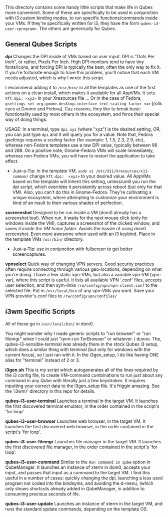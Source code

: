 This directory contains some handy little scripts that make life in Qubes more convenient.  Some of these are specifically to be used in conjunction with i3 custom binding modes, to run specific functions/commands inside your VMs.  If they're specifically written for i3, they have the form `qubes-i3-user-<program>`.  The others are generically for Qubes.  


## General Qubes Scripts

**dpi**
Changes the DPI inside of VMs based on user input.  DPI is "Dots Per Inch", or rather, Pixels Per Inch.  High DPI monitors tend to have tiny fonts/icons, and forcing DPI is typically the best, often the only way to fix it.  If you're fortunate enough to have this problem, you'll notice that each VM needs adjusted, which is why I wrote this script.  

I recommend adding it to `/usr/bin/` in all the templates as one of the first actions on a clean install, which makes it available for all AppVMs.  It sets `Xft.dpi: <xyz>` in your Xresources file ... Or in the case of Fedora, `gsettings set org.gnome.desktop.interface text-scaling-factor <x>` [rolls eyes at Gnome and Fedora].  Caz reasons, they like to break basic functionality used by most others in the ecosystem, and force their special way of doing things.  

USAGE:  In a terminal, type `dpi xyz` (where "xyz") is the desired setting, OR, you can just type `dpi` and it will query you for a value.  Note that, Fedora gsettings requires a *scaling* factor (for example: 1, 1.5, 2.3, 2.9, etc), whereas non-Fedora templates use a raw DPI value, typically between 96 and 288.  On a positive note, Gnome-Fedora VMs will scale immediately, whereas non-Fedora VMs, you will have to restart the application to take effect. 

  - Just-a-Tip:  In the template VM, `sudo vi /etc/X11/Xresources/x11-common/` change `Xft.dpi:  <xyz>` to your desired value.  All AppVMs based on the template will inherit this setting, unless/until you run the dpi script, which overrides it persistently across reboot (but only for that VM).  Also, you can't do this in Gnome-Fedora.  They're cultivating a unique ecosystem, where attempting to customize your environment is kind of an insult to their various shades of perfection.


**xscreenshot**
Designed to be run inside a VM (dom0 already has a screenshot tool).  When run, it waits for the next mouse click (only for windows inside the VM), captures a screenshot of the clicked window, and saves it *inside the VM home folder*.  Avoids the hassle of using dom0 screenshot.  Even more awesome when used with an i3 keybind.  Place in the template VMs `/usr/bin/` directory. 
  - Just-a-Tip: use in conjunction with fullscreen to get better screencaptures.


**vpnselect**
Quick way of changing VPN servers.  Good security practices often require connecting through various geo-locations, depending on what you're doing.  I have a few static vpn-VMs, but also a variable vpn-VM (vpn-var), where this script is useful.  It lists all available VPN '.conf' files, accepts user selection, and then sym-links `/rw/config/vpn/vpn-client.conf` to the selected file.  Put in `/usr/local/bin` of any vpn-VMs you want.  Save your VPN provider's conf files to `/rw/config/vpn/confiles/` 


## i3wm Specific Scripts

All of these go in `/usr/local/bin/` in dom0.

You might wonder why I made generic scripts to "run browser" or "run filemgr" when I could just "qvm-run TorBrowser" or whatever.  I dunno.  The, qubes-i3-sensible-terminal was already there in the stock Qubes i3 setup, which does a similar thing with terminal (but only for windows with the current focus), so I just ran with it.  In the i3gen\_setup, I do like having ONE alias for "terminal" instead of 2 or 3. 

**i3gen.sh**
This is my script which autogenerates all of the lines required by the i3 config file, to create VM-command combinations to run just about any command in any Qube with literally just a few keystrokes.  It requires inputting your correct data to the i3gen\_setup file.  It's friggin amazing.  See the 'i3wm/' directory in this repo for details.


**qubes-i3-user-terminal**
Launches a terminal in the target VM.  It launches the first discovered terminal emulator, in the order contained in the script's 'for loop'.


**qubes-i3-user-browser**
Launches web browser, in the target VM.  It launches the first discovered web browser, in the order contained in the script's 'for loop'.


**qubes-i3-user-filemgr**
Launches file manager in the target VM.  It launches the first discovered file manager, in the order contained in the script's 'for loop'.


**qubes-i3-user-command**
Similar to the `Run command in qube` option in QubeManager.  It launches an instance of xterm in dom0, accepts your input, and passes that input as a command to the target VM.  I find this useful in a number of cases: quickly changing the dpi, launching a less used program not coded into the bindsyms, and avoiding the d-menu, (which only shows shortcuts already added in QubeManager, in addition to consuming precious seconds of life.


**qubes-i3-user-update**
Launches an instance of xterm in the target VM, and runs the standard update commands, depending on the template OS.

